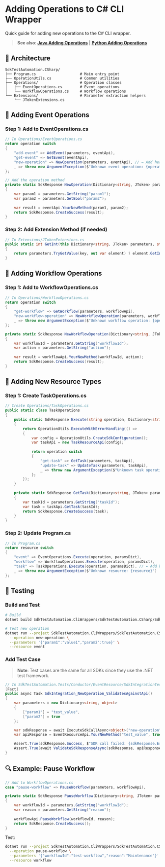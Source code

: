 # Adding Operations to C# CLI Wrapper

Quick guide for adding new operations to the C# CLI wrapper.

> **See also**: **[Java Adding Operations](../SdkTestAutomation.Java/ADDING_OPERATIONS.md)** | **[Python Adding Operations](../SdkTestAutomation.Python/ADDING_OPERATIONS.md)**

## 📁 Architecture

```
SdkTestAutomation.CSharp/
├── Program.cs                    # Main entry point
├── OperationUtils.cs             # Common utilities
├── Operations/                   # Operation classes
│   ├── EventOperations.cs        # Event operations
│   └── WorkflowOperations.cs     # Workflow operations
└── Extensions/                   # Parameter extraction helpers
    └── JTokenExtensions.cs
```

## 🎯 Adding Event Operations

### Step 1: Add to EventOperations.cs

```csharp
// In Operations/EventOperations.cs
return operation switch
{
    "add-event" => AddEvent(parameters, eventApi),
    "get-event" => GetEvent(eventApi),
    "new-operation" => NewOperation(parameters, eventApi), // ← Add here
    _ => throw new ArgumentException($"Unknown event operation: {operation}")
};

// Add the operation method
private static SdkResponse NewOperation(Dictionary<string, JToken> parameters, EventResourceApi eventApi)
{
    var param1 = parameters.GetString("param1");
    var param2 = parameters.GetBool("param2");
    
    var result = eventApi.YourNewMethod(param1, param2);
    return SdkResponse.CreateSuccess(result);
}
```

### Step 2: Add Extension Method (if needed)

```csharp
// In Extensions/JTokenExtensions.cs
public static int GetInt(this Dictionary<string, JToken> parameters, string key, int defaultValue = 0)
{
    return parameters.TryGetValue(key, out var element) ? element.GetInt32() : defaultValue;
}
```

## 🎯 Adding Workflow Operations

### Step 1: Add to WorkflowOperations.cs

```csharp
// In Operations/WorkflowOperations.cs
return operation switch
{
    "get-workflow" => GetWorkflow(parameters, workflowApi),
    "new-workflow-operation" => NewWorkflowOperation(parameters, workflowApi), // ← Add here
    _ => throw new ArgumentException($"Unknown workflow operation: {operation}")
};

private static SdkResponse NewWorkflowOperation(Dictionary<string, JToken> parameters, WorkflowResourceApi workflowApi)
{
    var workflowId = parameters.GetString("workflowId");
    var action = parameters.GetString("action");
    
    var result = workflowApi.YourNewMethod(workflowId, action);
    return SdkResponse.CreateSuccess(result);
}
```

## 🎯 Adding New Resource Types

### Step 1: Create TaskOperations.cs

```csharp
// Create Operations/TaskOperations.cs
public static class TaskOperations
{
    public static SdkResponse Execute(string operation, Dictionary<string, JToken> parameters)
    {
        return OperationUtils.ExecuteWithErrorHandling(() =>
        {
            var config = OperationUtils.CreateSdkConfiguration();
            var taskApi = new TaskResourceApi(config);
            
            return operation switch
            {
                "get-task" => GetTask(parameters, taskApi),
                "update-task" => UpdateTask(parameters, taskApi),
                _ => throw new ArgumentException($"Unknown task operation: {operation}")
            };
        });
    }
    
    private static SdkResponse GetTask(Dictionary<string, JToken> parameters, TaskResourceApi taskApi)
    {
        var taskId = parameters.GetString("taskId");
        var task = taskApi.GetTask(taskId);
        return SdkResponse.CreateSuccess(task);
    }
}
```

### Step 2: Update Program.cs

```csharp
// In Program.cs
return resource switch
{
    "event" => EventOperations.Execute(operation, paramsDict),
    "workflow" => WorkflowOperations.Execute(operation, paramsDict),
    "task" => TaskOperations.Execute(operation, paramsDict), // ← Add here
    _ => throw new ArgumentException($"Unknown resource: {resource}")
};
```

## 🧪 Testing

### Build and Test

```bash
# Build
dotnet build SdkTestAutomation.CliWrappers/SdkTestAutomation.CSharp/SdkTestAutomation.CSharp.csproj

# Test new operation
dotnet run --project SdkTestAutomation.CliWrappers/SdkTestAutomation.CSharp -- \
  --operation new-operation \
  --parameters '{"param1":"value1","param2":true}' \
  --resource event
```

### Add Test Case

> **Note**: Test cases are the same for all SDKs since they use the .NET test framework.

```csharp
// In SdkTestAutomation.Tests/Conductor/EventResource/SdkIntegrationTests.cs
[Fact]
public async Task SdkIntegration_NewOperation_ValidatesAgainstApi()
{
    var parameters = new Dictionary<string, object>
    {
        ["param1"] = "test_value",
        ["param2"] = true
    };

    var sdkResponse = await ExecuteSdkCallAsync<object>("new-operation", parameters, "event");
    var apiResponse = EventResourceApi.YourNewMethod("test_value", true);

    Assert.True(sdkResponse.Success, $"SDK call failed: {sdkResponse.ErrorMessage}");
    Assert.True(await ValidateSdkResponseAsync(sdkResponse, apiResponse));
}
```

## 🔍 Example: Pause Workflow

```csharp
// Add to WorkflowOperations.cs
case "pause-workflow" => PauseWorkflow(parameters, workflowApi),

private static SdkResponse PauseWorkflow(Dictionary<string, JToken> parameters, WorkflowResourceApi workflowApi)
{
    var workflowId = parameters.GetString("workflowId");
    var reason = parameters.GetString("reason");
    
    workflowApi.PauseWorkflow(workflowId, reason);
    return SdkResponse.CreateSuccess();
}
```

Test:
```bash
dotnet run --project SdkTestAutomation.CliWrappers/SdkTestAutomation.CSharp -- \
  --operation pause-workflow \
  --parameters '{"workflowId":"test-workflow","reason":"Maintenance"}' \
  --resource workflow
``` 